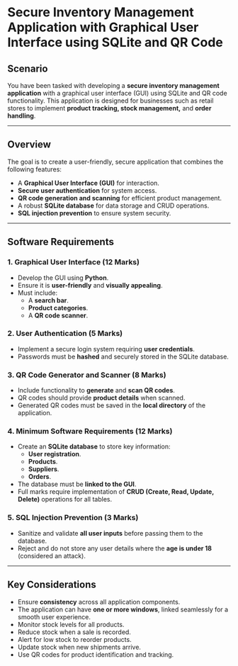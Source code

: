 # Secure Inventory Management Application with Graphical User Interface using SQLite and QR Code

## Scenario
You have been tasked with developing a **secure inventory management application** with a graphical user interface (GUI) using SQLite and QR code functionality. This application is designed for businesses such as retail stores to implement **product tracking, stock management,** and **order handling**.

---

## Overview
The goal is to create a user-friendly, secure application that combines the following features:
- A **Graphical User Interface (GUI)** for interaction.
- **Secure user authentication** for system access.
- **QR code generation and scanning** for efficient product management.
- A robust **SQLite database** for data storage and CRUD operations.
- **SQL injection prevention** to ensure system security.

---

## Software Requirements

### 1. **Graphical User Interface** (12 Marks)
- Develop the GUI using **Python**.
- Ensure it is **user-friendly** and **visually appealing**.
- Must include:
  - A **search bar**.
  - **Product categories**.
  - A **QR code scanner**.

### 2. **User Authentication** (5 Marks)
- Implement a secure login system requiring **user credentials**.
- Passwords must be **hashed** and securely stored in the SQLite database.

### 3. **QR Code Generator and Scanner** (8 Marks)
- Include functionality to **generate** and **scan QR codes**.
- QR codes should provide **product details** when scanned.
- Generated QR codes must be saved in the **local directory** of the application.

### 4. **Minimum Software Requirements** (12 Marks)
- Create an **SQLite database** to store key information:
  - **User registration**.
  - **Products**.
  - **Suppliers**.
  - **Orders**.
- The database must be **linked to the GUI**.
- Full marks require implementation of **CRUD (Create, Read, Update, Delete)** operations for all tables.

### 5. **SQL Injection Prevention** (3 Marks)
- Sanitize and validate **all user inputs** before passing them to the database.
- Reject and do not store any user details where the **age is under 18** (considered an attack).

---

## Key Considerations
- Ensure **consistency** across all application components.
- The application can have **one or more windows**, linked seamlessly for a smooth user experience.
- Monitor stock levels for all products.​
- Reduce stock when a sale is recorded.​
- Alert for low stock to reorder products.​
- Update stock when new shipments arrive.​
- Use QR codes for product identification and tracking.
